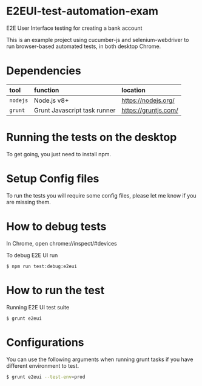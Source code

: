 # E2EUI-test-automation-exam
E2E User Interface testing for creating a bank account

This is an example project using cucumber-js and selenium-webdriver to run browser-based automated tests, in both desktop Chrome.

# Dependencies

tool|function|location
:---|:---|:---
`nodejs`|Node.js v8+|https://nodejs.org/
`grunt`|Grunt Javascript task runner|https://gruntjs.com/


# Running the tests on the desktop

To get going, you just need to install npm.

# Setup Config files

To run the tests you will require some config files, please let me know if you are missing them. 

# How to debug tests
In Chrome, open chrome://inspect/#devices

To debug E2E UI run 
```
$ npm run test:debug:e2eui
```

# How to run the test

Running E2E UI test suite
```
$ grunt e2eui
```

# Configurations
You can use the following arguments when running grunt tasks if you have different environment to test.
```sh
$ grunt e2eui --test-env=prod
```
